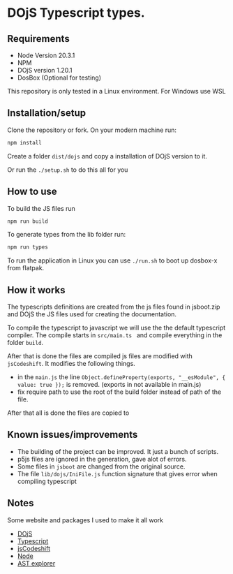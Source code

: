 # DOjS Typescript types.

## Requirements

- Node Version 20.3.1
- NPM
- DOjS version 1.20.1
- DosBox (Optional for testing)

This repository is only tested in a Linux environment. For Windows use WSL

## Installation/setup

Clone the repository or fork.
On your modern machine run:

```bash
npm install
```

Create a folder `dist/dojs` and copy a installation of DOjS version to it.

Or run the `./setup.sh` to do this all for you

## How to use

To build the JS files run

```bash
npm run build
```

To generate types from the lib folder run:

```bash
npm run types
```

To run the application in Linux you can use `./run.sh` to boot up dosbox-x from flatpak.

## How it works

The typescripts definitions are created from the js files found in jsboot.zip and DOjS the JS files used for creating the documentation.

To compile the typescript to javascript we will use the the default typescript compiler.
The compile starts in `src/main.ts ` and compile everything in the folder `build`.

After that is done the files are compiled js files are modified with `jsCodeshift`.
It modifies the following things.

- in the `main.js` the line `Object.defineProperty(exports, "__esModule", { value: true });` is removed. (exports in not available in main.js)
- fix require path to use the root of the build folder instead of path of the file.

After that all is done the files are copied to

## Known issues/improvements

- The building of the project can be improved. It just a bunch of scripts.
- p5js files are ignored in the generation, gave alot of errors.
- Some files in `jsboot` are changed from the original source.
- The file `lib/dojs/IniFile.js` function signature that gives error when compiling typescript

## Notes

Some website and packages I used to make it all work

- [DOjS](https://github.com/SuperIlu/DOjS)
- [Typescript](https://www.typescriptlang.org/)
- [jsCodeshift](https://github.com/facebook/jscodeshift)
- [Node](https://nodejs.org/en)
- [AST explorer](https://astexplorer.net/)
